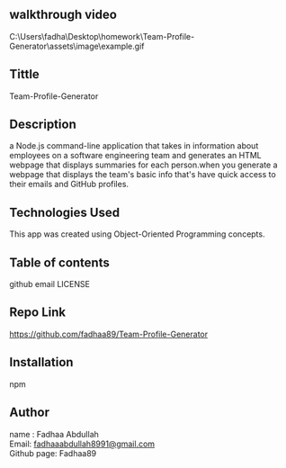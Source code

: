 ## walkthrough video
C:\Users\fadha\Desktop\homework\Team-Profile-Generator\assets\image\example.gif

## Tittle 
Team-Profile-Generator

## Description
a Node.js command-line application that takes in information about employees on a software engineering team and generates an HTML webpage that displays summaries for each person.when you generate a webpage that displays the  team's basic info that's have quick access to their emails and GitHub profiles.

## Technologies Used
This app was created using Object-Oriented Programming concepts.

## Table of contents
github
email
LICENSE

## Repo Link
https://github.com/fadhaa89/Team-Profile-Generator
 

## Installation
npm



## Author
name : Fadhaa Abdullah </br>
Email: fadhaaabdullah8991@gmail.com </br>
Github page: Fadhaa89
